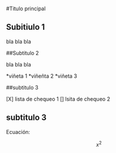 #Titulo principal
## Subitiulo 1
bla bla bla

##Subtitulo 2

bla bla bla

*viñeta 1
*viñeñta 2
*viñeta 3

##subtitulo 3

[X] lista de chequeo 1
[] lsita de chequeo 2

## subtitulo 3

Ecuación:

$$ x^2$$
